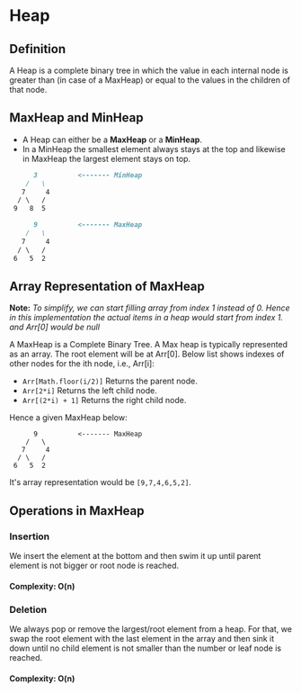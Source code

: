 # Heap

## Definition

A Heap is a complete binary tree in which the value in each internal node is greater than (in case of a MaxHeap) or equal to the values in the children of that node.

## MaxHeap and MinHeap

- A Heap can either be a **MaxHeap** or a **MinHeap**.
- In a MinHeap the smallest element always stays at the top and likewise in MaxHeap the largest element stays on top.

```md
      3          <------- MinHeap
    /   \
   7     4
  / \   /
 9   8  5

      9          <------- MaxHeap
    /   \
   7     4
  / \   /
 6   5  2
```

## Array Representation of MaxHeap

**Note:** *To simplify, we can start filling array from index 1 instead of 0. Hence in this implementation the actual items in a heap would start from index 1. and Arr[0] would be null*

A MaxHeap is a Complete Binary Tree. A Max heap is typically represented as an array. The root element will be at Arr[0]. Below list shows indexes of other nodes for the ith node, i.e., Arr[i]:

- `Arr[Math.floor(i/2)]`    Returns the parent node.
- `Arr[2*i]`                Returns the left child node.
- `Arr[(2*i) + 1]`          Returns the right child node.

Hence a given MaxHeap below:
```
      9          <------- MaxHeap
    /   \
   7     4
  / \   /
 6   5  2
```

It's array representation would be `[9,7,4,6,5,2]`.

## Operations in MaxHeap

### Insertion

We insert the element at the bottom and then swim it up until parent element is not bigger or root node is reached.

#### Complexity: O(n)

### Deletion

We always pop or remove the largest/root element from a heap.
For that, we swap the root element with the last element in the array and then sink it down until no child element is not smaller than the number or leaf node is reached.

#### Complexity: O(n)

